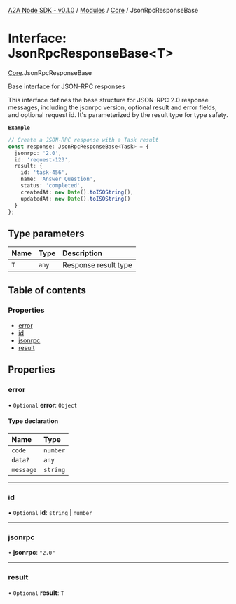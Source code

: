 [A2A Node SDK - v0.1.0](../README.md) / [Modules](../modules.md) / [Core](../modules/Core.md) / JsonRpcResponseBase

# Interface: JsonRpcResponseBase\<T\>

[Core](../modules/Core.md).JsonRpcResponseBase

Base interface for JSON-RPC responses

This interface defines the base structure for JSON-RPC 2.0 response messages,
including the jsonrpc version, optional result and error fields, and optional
request id. It's parameterized by the result type for type safety.

**`Example`**

```typescript
// Create a JSON-RPC response with a Task result
const response: JsonRpcResponseBase<Task> = {
  jsonrpc: '2.0',
  id: 'request-123',
  result: {
    id: 'task-456',
    name: 'Answer Question',
    status: 'completed',
    createdAt: new Date().toISOString(),
    updatedAt: new Date().toISOString()
  }
};
```

## Type parameters

| Name | Type | Description |
| :------ | :------ | :------ |
| `T` | `any` | Response result type |

## Table of contents

### Properties

- [error](Core.JsonRpcResponseBase.md#error)
- [id](Core.JsonRpcResponseBase.md#id)
- [jsonrpc](Core.JsonRpcResponseBase.md#jsonrpc)
- [result](Core.JsonRpcResponseBase.md#result)

## Properties

### error

• `Optional` **error**: `Object`

#### Type declaration

| Name | Type |
| :------ | :------ |
| `code` | `number` |
| `data?` | `any` |
| `message` | `string` |

___

### id

• `Optional` **id**: `string` \| `number`

___

### jsonrpc

• **jsonrpc**: ``"2.0"``

___

### result

• `Optional` **result**: `T`

